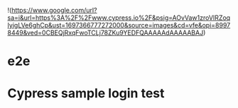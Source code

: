
!(https://www.google.com/url?sa=i&url=https%3A%2F%2Fwww.cypress.io%2F&psig=AOvVaw1zroVIRZoqIyigLVe6ghCp&ust=1697366777272000&source=images&cd=vfe&opi=89978449&ved=0CBEQjRxqFwoTCLj78ZKu9YEDFQAAAAAdAAAAABAJ)
# e2e
# Cypress sample login test
